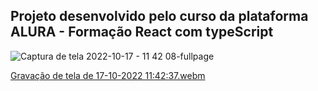 ## Projeto desenvolvido pelo curso da plataforma ALURA - Formação React com typeScript

![Captura de tela 2022-10-17 - 11 42 08-fullpage](https://user-images.githubusercontent.com/69319634/196207322-fe72ea3c-3b1f-4fb2-8b47-978f2fd93bf0.png)

[Gravação de tela de 17-10-2022 11:42:37.webm](https://user-images.githubusercontent.com/69319634/196207583-ed7ce470-52bc-4d47-9b5d-cc41ce9551ec.webm)
